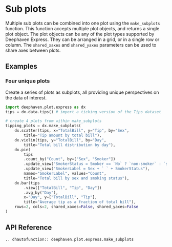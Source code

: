 # Sub plots

Multiple sub plots can be combined into one plot using the `make_subplots` function. This function accepts multiple plot objects, and returns a single plot object. The plot objects can be any of the plot types supported by Deephaven Express. They can be arranged in a grid, or in a single row or column. The `shared_xaxes` and `shared_yaxes` parameters can be used to share axes between plots.

## Examples

### Four unique plots

Create a series of plots as subplots, all providing unique perspectives on the data of interest.

```python order=tipping_plots,tips
import deephaven.plot.express as dx
tips = dx.data.tips() # import a ticking version of the Tips dataset

# create 4 plots from within make_subplots
tipping_plots = dx.make_subplots(
    dx.scatter(tips, x="TotalBill", y="Tip", by="Sex",
        title="Tip amount by total bill"),
    dx.violin(tips, y="TotalBill", by="Day",
        title="Total bill distribution by day"),
    dx.pie(
        tips
        .count_by("Count", by=["Sex", "Smoker"])
        .update_view("SmokerStatus = Smoker == `No` ? `non-smoker` : `smoker`")
        .update_view("SmokerLabel = Sex + ` ` + SmokerStatus"),
        names="SmokerLabel", values="Count",
        title="Total bill by sex and smoking status"),
    dx.bar(tips
        .view(["TotalBill", "Tip", "Day"])
        .avg_by("Day"),
        x="Day", y=["TotalBill", "Tip"],
        title="Average tip as a fraction of total bill"),
    rows=2, cols=2, shared_xaxes=False, shared_yaxes=False
)
```

## API Reference

```{eval-rst}
.. dhautofunction:: deephaven.plot.express.make_subplots
```
